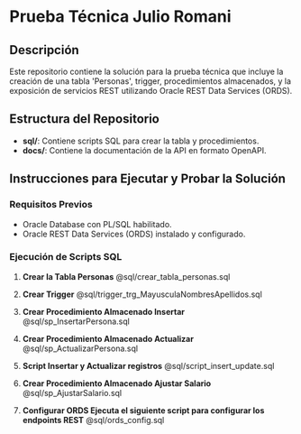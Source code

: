 # Prueba Técnica Julio Romani

## Descripción
Este repositorio contiene la solución para la prueba técnica que incluye la creación de una tabla 'Personas', trigger, procedimientos almacenados, y la exposición de servicios REST utilizando Oracle REST Data Services (ORDS).

## Estructura del Repositorio
- **sql/**: Contiene scripts SQL para crear la tabla y procedimientos.
- **docs/**: Contiene la documentación de la API en formato OpenAPI.

## Instrucciones para Ejecutar y Probar la Solución

### Requisitos Previos
- Oracle Database con PL/SQL habilitado.
- Oracle REST Data Services (ORDS) instalado y configurado.

### Ejecución de Scripts SQL

1. **Crear la Tabla Personas**
   @sql/crear_tabla_personas.sql
   
2. **Crear Trigger**
   @sql/trigger_trg_MayusculaNombresApellidos.sql
   
3. **Crear Procedimiento Almacenado Insertar**
   @sql/sp_InsertarPersona.sql
   
4. **Crear Procedimiento Almacenado Actualizar**
   @sql/sp_ActualizarPersona.sql
   
5. **Script Insertar y Actualizar registros**
   @sql/script_insert_update.sql

6. **Crear Procedimiento Almacenado Ajustar Salario**
   @sql/sp_AjustarSalario.sql

7. **Configurar ORDS Ejecuta el siguiente script para configurar los endpoints REST**
   @sql/ords_config.sql